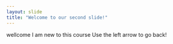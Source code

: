 ```yaml
---
layout: slide
title: "Welcome to our second slide!"
---
```

wellcome
I am new to this course
Use the left arrow to go back!
